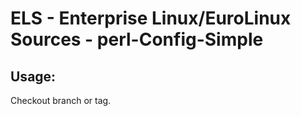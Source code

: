 # ELS - Enterprise Linux/EuroLinux Sources - perl-Config-Simple 
## Usage:
  Checkout branch or tag.
